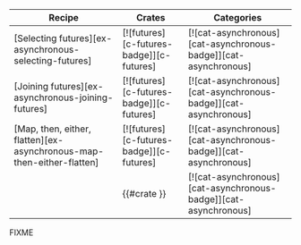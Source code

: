 | Recipe | Crates | Categories |
|--------|--------|------------|
| [Selecting futures][ex-asynchronous-selecting-futures] | [![futures][c-futures-badge]][c-futures] | [![cat-asynchronous][cat-asynchronous-badge]][cat-asynchronous] |
| [Joining futures][ex-asynchronous-joining-futures] | [![futures][c-futures-badge]][c-futures] | [![cat-asynchronous][cat-asynchronous-badge]][cat-asynchronous] |
| [Map, then, either, flatten][ex-asynchronous-map-then-either-flatten] | [![futures][c-futures-badge]][c-futures] | [![cat-asynchronous][cat-asynchronous-badge]][cat-asynchronous] |
|  | {{#crate }} | [![cat-asynchronous][cat-asynchronous-badge]][cat-asynchronous] |

<div class="hidden">
FIXME
</div>
